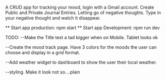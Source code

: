 A CRUD app for tracking your mood, login with a Gmail account. Create Public and Private Journal Entries. Letting go of negative thoughts. Type in your negative thought and watch it disappear.

** Start app production: npm start
** Start app Development: npm run dev

TODO:
--Make the Title text a tad bigger when on Mobile. Tablet looks ok

--Create the mood track page. Have 3 colors for the moods the user can choose and display in a grid format.

--Add weather widget to dashboard to show the user their local weather.

--styling. Make it look not so....plain
